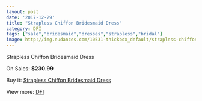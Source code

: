 ```yaml
---
layout: post
date: '2017-12-29'
title: "Strapless Chiffon Bridesmaid Dress"
category: DFI
tags: ["sale","bridesmaid","dresses","strapless","bridal"]
image: http://img.eudances.com/10531-thickbox_default/strapless-chiffon-bridesmaid-dress.jpg
---
```

Strapless Chiffon Bridesmaid Dress

On Sales: **$230.99**
<a href="https://www.eudances.com/en/dfi/3416-strapless-chiffon-bridesmaid-dress.html"><amp-img layout="responsive" width="600" height="600" src="//img.eudances.com/10531-thickbox_default/strapless-chiffon-bridesmaid-dress.jpg" alt="Strapless Chiffon Bridesmaid Dress 0" /></a>
<a href="https://www.eudances.com/en/dfi/3416-strapless-chiffon-bridesmaid-dress.html"><amp-img layout="responsive" width="600" height="600" src="//img.eudances.com/10534-thickbox_default/strapless-chiffon-bridesmaid-dress.jpg" alt="Strapless Chiffon Bridesmaid Dress 1" /></a>
<a href="https://www.eudances.com/en/dfi/3416-strapless-chiffon-bridesmaid-dress.html"><amp-img layout="responsive" width="600" height="600" src="//img.eudances.com/10533-thickbox_default/strapless-chiffon-bridesmaid-dress.jpg" alt="Strapless Chiffon Bridesmaid Dress 2" /></a>
<a href="https://www.eudances.com/en/dfi/3416-strapless-chiffon-bridesmaid-dress.html"><amp-img layout="responsive" width="600" height="600" src="//img.eudances.com/10532-thickbox_default/strapless-chiffon-bridesmaid-dress.jpg" alt="Strapless Chiffon Bridesmaid Dress 3" /></a>

Buy it: [Strapless Chiffon Bridesmaid Dress](https://www.eudances.com/en/dfi/3416-strapless-chiffon-bridesmaid-dress.html "Strapless Chiffon Bridesmaid Dress")

View more: [DFI](https://www.eudances.com/en/61-DFI "DFI")